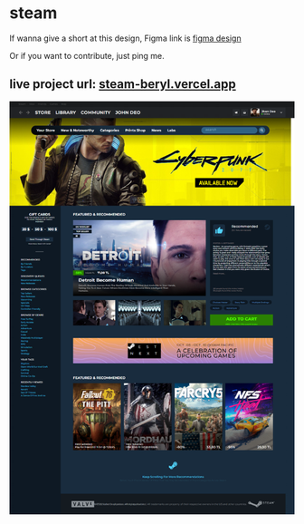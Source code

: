 # steam

<p>If wanna give a short at this design, Figma link is <a href="https://www.figma.com/file/MITev0pC02wY0VdbYGXBjH/Steam-UI-(Community)?node-id=124%3A849&mode=dev">figma design</a></p>

<p>Or if you want to contribute, just ping me.<p>

<h2>live project url: <a href="https://steam-beryl.vercel.app/">steam-beryl.vercel.app</a> </h2>

<img src="./img/steam-web-banner.png" alt="banner">
